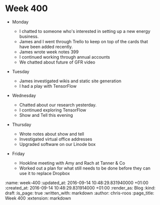 Week 400
========

* Monday
  * I chatted to someone who's interested in setting up a new energy business.
  * James and I went through Trello to keep on top of the cards that have been added recently.
  * James wrote week notes 399
  * I continued working through annual accounts
  * We chatted about future of GFR video

* Tuesday
  * James investigated wikis and static site generation
  * I had a play with TensorFlow

* Wednesday
  * Chatted about our research yesterday.
  * I continued exploring TensorFlow
  * Show and Tell this evening

* Thursday
  * Wrote notes about show and tell
  * Investigated virtual office addresses
  * Upgraded software on our Linode box

* Friday
  * Hookline meeting with Amy and Rach at Tanner & Co
  * Worked out a plan for what still needs to be done before they can use it to replace Dropbox

:name: week-400
:updated_at: 2016-09-14 10:48:29.831940000 +01:00
:created_at: 2016-09-14 10:48:29.831914000 +01:00
:render_as: Blog
:kind: draft
:is_page: true
:written_with: markdown
:author: chris-roos
:page_title: Week 400
:extension: markdown
